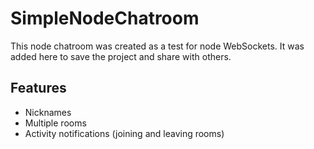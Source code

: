 # SimpleNodeChatroom

This node chatroom was created as a test for node WebSockets. It was added here to save the project and share with others.

## Features

* Nicknames
* Multiple rooms
* Activity notifications (joining and leaving rooms)
